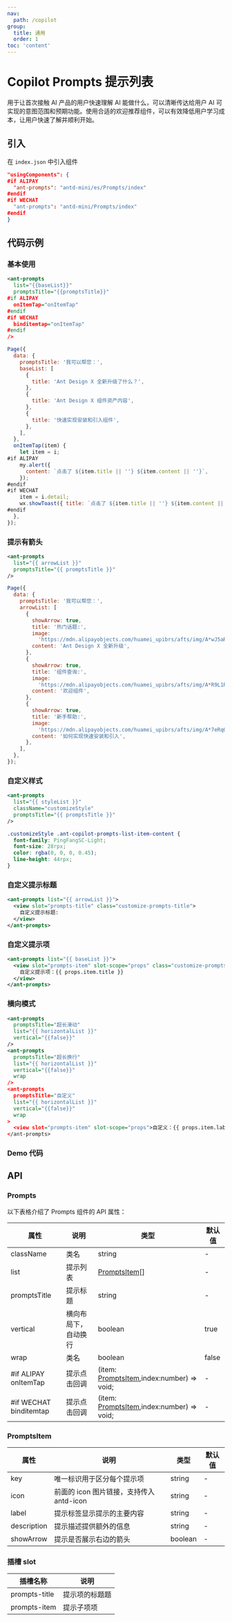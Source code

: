 ```yaml
---
nav:
  path: /copilot
group:
  title: 通用
  order: 1
toc: 'content'
---
```


# Copilot Prompts 提示列表

用于让首次接触 AI 产品的用户快速理解 AI 能做什么，可以清晰传达给用户 AI 可实现的意图范围和预期功能。使用合适的欢迎推荐组件，可以有效降低用户学习成本，让用户快速了解并顺利开始。

## 引入

在 `index.json` 中引入组件

```json
"usingComponents": {
#if ALIPAY
  "ant-prompts": "antd-mini/es/Prompts/index"
#endif
#if WECHAT
  "ant-prompts": "antd-mini/Prompts/index"
#endif
}
```

## 代码示例

### 基本使用

```xml
<ant-prompts
  list="{{baseList}}"
  promptsTitle="{{promptsTitle}}"
#if ALIPAY
  onItemTap="onItemTap"
#endif
#if WECHAT
  binditemtap="onItemTap"
#endif
/>
```

```js
Page({
  data: {
    promptsTitle: '我可以帮您：',
    baseList: [
      {
        title: 'Ant Design X 全新升级了什么？',
      },
      {
        title: 'Ant Design X 组件资产内容',
      },
      {
        title: '快速实现安装和引入组件',
      },
    ],
  },
  onItemTap(item) {
    let item = i;
#if ALIPAY
    my.alert({
      content: `点击了 ${item.title || ''} ${item.content || ''}`,
    });
#endif
#if WECHAT
    item = i.detail;
    wx.showToast({ title: `点击了 ${item.title || ''} ${item.content || ''}` });
#endif
  },
});
```

### 提示有箭头

```xml
<ant-prompts
  list="{{ arrowList }}"
  promptsTitle="{{ promptsTitle }}"
/>
```

```js
Page({
  data: {
    promptsTitle: '我可以帮您：',
    arrowList: [
      {
        showArrow: true,
        title: '热门话题:',
        image:
          'https://mdn.alipayobjects.com/huamei_upibrs/afts/img/A*wJ5aRpr2q1wAAAAAAAAAAAAADkx8AQ/original',
        content: 'Ant Design X 全新升级',
      },
      {
        showArrow: true,
        title: '组件查询:',
        image:
          'https://mdn.alipayobjects.com/huamei_upibrs/afts/img/A*R9L1RLo4x58AAAAAAAAAAAAADkx8AQ/original',
        content: '欢迎组件',
      },
      {
        showArrow: true,
        title: '新手帮助:',
        image:
          'https://mdn.alipayobjects.com/huamei_upibrs/afts/img/A*7eRqQ4JpdccAAAAAAAAAAAAADkx8AQ/original',
        content: '如何实现快速安装和引入',
      },
    ],
  },
});
```

### 自定义样式

```xml
<ant-prompts
  list="{{ styleList }}"
  className="customizeStyle"
  promptsTitle="{{ promptsTitle }}"
/>
```

```css
.customizeStyle .ant-copilot-prompts-list-item-content {
  font-family: PingFangSC-Light;
  font-size: 28rpx;
  color: rgba(0, 0, 0, 0.45);
  line-height: 44rpx;
}
```

### 自定义提示标题

```xml
<ant-prompts list="{{ arrowList }}">
  <view slot="prompts-title" class="customize-prompts-title">
    自定义提示标题:
  </view>
</ant-prompts>
```

### 自定义提示项

```xml
<ant-prompts list="{{ baseList }}">
  <view slot="prompts-item" slot-scope="props" class="customize-prompts-item">
    自定义提示项：{{ props.item.title }}
  </view>
</ant-prompts>
```

### 横向模式

```xml
<ant-prompts
  promptsTitle="超长滑动"
  list="{{ horizontalList }}"
  vertical="{{false}}"
/>
<ant-prompts
  promptsTitle="超长换行"
  list="{{ horizontalList }}"
  vertical="{{false}}"
  wrap
/>
<ant-prompts
  promptsTitle="自定义"
  list="{{ horizontalList }}"
  vertical="{{false}}"
  wrap
>
  <view slot="prompts-item" slot-scope="props">自定义：{{ props.item.label }}</view>
</ant-prompts>
```

### Demo 代码

<code src='../../copilot-demo/pages/Prompts/index'></code>

## API

### Prompts

以下表格介绍了 Prompts 组件的 API 属性：

| 属性                   | 说明                 | 类型                                                      | 默认值 |
| ---------------------- | -------------------- | --------------------------------------------------------- | ------ |
| className              | 类名                 | string                                                    | -      |
| list                   | 提示列表             | [PromptsItem](#promptsitem)[]                             | -      |
| promptsTitle           | 提示标题             | string                                                    | -      |
| vertical               | 横向布局下，自动换行 | boolean                                                   | true   |
| wrap                   | 类名                 | boolean                                                   | false  |
| #if ALIPAY onItemTap   | 提示点击回调         | (item: [PromptsItem](#promptsitem),index:number) => void; | -      |
| #if WECHAT binditemtap | 提示点击回调         | (item: [PromptsItem](#promptsitem),index:number) => void; | -      |

### PromptsItem

| 属性        | 说明                                     | 类型    | 默认值 |
| ----------- | ---------------------------------------- | ------- | ------ |
| key         | 唯一标识用于区分每个提示项               | string  | -      |
| icon        | 前面的 icon 图片链接，支持传入 antd-icon | string  | -      |
| label       | 提示标签显示提示的主要内容               | string  | -      |
| description | 提示描述提供额外的信息                   | string  | -      |
| showArrow   | 提示是否展示右边的箭头                   | boolean | -      |

### 插槽 slot

| 插槽名称      | 说明           |
| ------------- | -------------- |
| prompts-title | 提示项的标题题 |
| prompts-item  | 提示子项项     |
